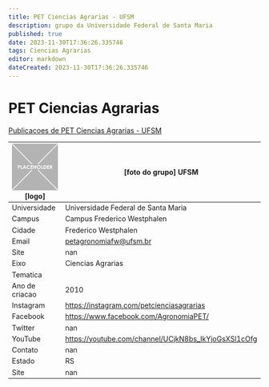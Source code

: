 ```yaml
---
title: PET Ciencias Agrarias - UFSM
description: grupo da Universidade Federal de Santa Maria
published: true
date: 2023-11-30T17:36:26.335746
tags: Ciencias Agrarias
editor: markdown
dateCreated: 2023-11-30T17:36:26.335746
---
```


# PET Ciencias Agrarias

[Publicacoes de PET Ciencias Agrarias - UFSM](/atividade/257PETCienciasAgrariasUFSM/feed.md)

| ![placeholder.png](/placeholder.png) [logo] | [foto do grupo] UFSM         |
| ------------------------------------------- | ------------------------------------------------- |
| Universidade                                | Universidade Federal de Santa Maria      |
| Campus                                      | Campus Frederico Westphalen            |
| Cidade                                      | Frederico Westphalen             |
| Email                                       | petagronomiafw@ufsm.br             |
| Site                                        | nan              |
| Eixo                                        | Ciencias Agrarias              |
| Tematica                                    |           |
| Ano de criacao                              | 2010        |
| Instagram                                   | https://instagram.com/petcienciasagrarias         |
| Facebook                                    | https://www.facebook.com/AgronomiaPET/          |
| Twitter                                     | nan           |
| YouTube                                     | https://youtube.com/channel/UCjkN8bs_IkYjoGsXSl1cOfg           |
| Contato                                     | nan         |
| Estado                                      |  RS            |
| Site                                        | nan |

